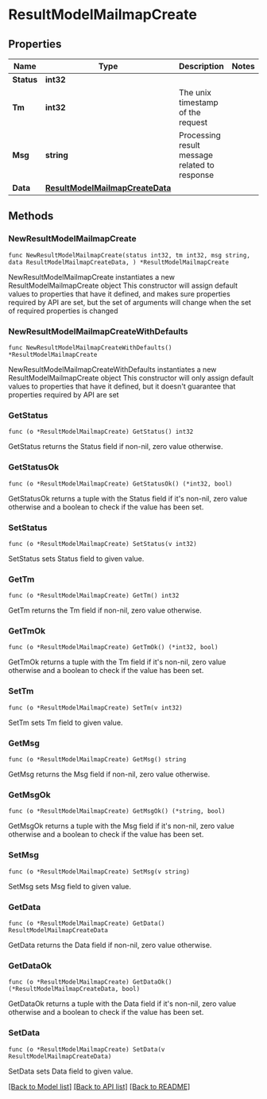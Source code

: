 # ResultModelMailmapCreate

## Properties

Name | Type | Description | Notes
------------ | ------------- | ------------- | -------------
**Status** | **int32** |  | 
**Tm** | **int32** | The unix timestamp of the request | 
**Msg** | **string** | Processing result message related to response | 
**Data** | [**ResultModelMailmapCreateData**](ResultModelMailmapCreateData.md) |  | 

## Methods

### NewResultModelMailmapCreate

`func NewResultModelMailmapCreate(status int32, tm int32, msg string, data ResultModelMailmapCreateData, ) *ResultModelMailmapCreate`

NewResultModelMailmapCreate instantiates a new ResultModelMailmapCreate object
This constructor will assign default values to properties that have it defined,
and makes sure properties required by API are set, but the set of arguments
will change when the set of required properties is changed

### NewResultModelMailmapCreateWithDefaults

`func NewResultModelMailmapCreateWithDefaults() *ResultModelMailmapCreate`

NewResultModelMailmapCreateWithDefaults instantiates a new ResultModelMailmapCreate object
This constructor will only assign default values to properties that have it defined,
but it doesn't guarantee that properties required by API are set

### GetStatus

`func (o *ResultModelMailmapCreate) GetStatus() int32`

GetStatus returns the Status field if non-nil, zero value otherwise.

### GetStatusOk

`func (o *ResultModelMailmapCreate) GetStatusOk() (*int32, bool)`

GetStatusOk returns a tuple with the Status field if it's non-nil, zero value otherwise
and a boolean to check if the value has been set.

### SetStatus

`func (o *ResultModelMailmapCreate) SetStatus(v int32)`

SetStatus sets Status field to given value.


### GetTm

`func (o *ResultModelMailmapCreate) GetTm() int32`

GetTm returns the Tm field if non-nil, zero value otherwise.

### GetTmOk

`func (o *ResultModelMailmapCreate) GetTmOk() (*int32, bool)`

GetTmOk returns a tuple with the Tm field if it's non-nil, zero value otherwise
and a boolean to check if the value has been set.

### SetTm

`func (o *ResultModelMailmapCreate) SetTm(v int32)`

SetTm sets Tm field to given value.


### GetMsg

`func (o *ResultModelMailmapCreate) GetMsg() string`

GetMsg returns the Msg field if non-nil, zero value otherwise.

### GetMsgOk

`func (o *ResultModelMailmapCreate) GetMsgOk() (*string, bool)`

GetMsgOk returns a tuple with the Msg field if it's non-nil, zero value otherwise
and a boolean to check if the value has been set.

### SetMsg

`func (o *ResultModelMailmapCreate) SetMsg(v string)`

SetMsg sets Msg field to given value.


### GetData

`func (o *ResultModelMailmapCreate) GetData() ResultModelMailmapCreateData`

GetData returns the Data field if non-nil, zero value otherwise.

### GetDataOk

`func (o *ResultModelMailmapCreate) GetDataOk() (*ResultModelMailmapCreateData, bool)`

GetDataOk returns a tuple with the Data field if it's non-nil, zero value otherwise
and a boolean to check if the value has been set.

### SetData

`func (o *ResultModelMailmapCreate) SetData(v ResultModelMailmapCreateData)`

SetData sets Data field to given value.



[[Back to Model list]](../README.md#documentation-for-models) [[Back to API list]](../README.md#documentation-for-api-endpoints) [[Back to README]](../README.md)



